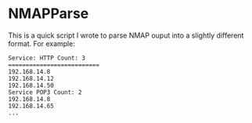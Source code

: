 # NMAPParse
This is a quick script I wrote to parse NMAP ouput into a slightly different format. For example:

```
Service: HTTP Count: 3
==========================
192.168.14.8
192.168.14.12
192.168.14.50
Service POP3 Count: 2
192.168.14.8
192.168.14.65
...
```
